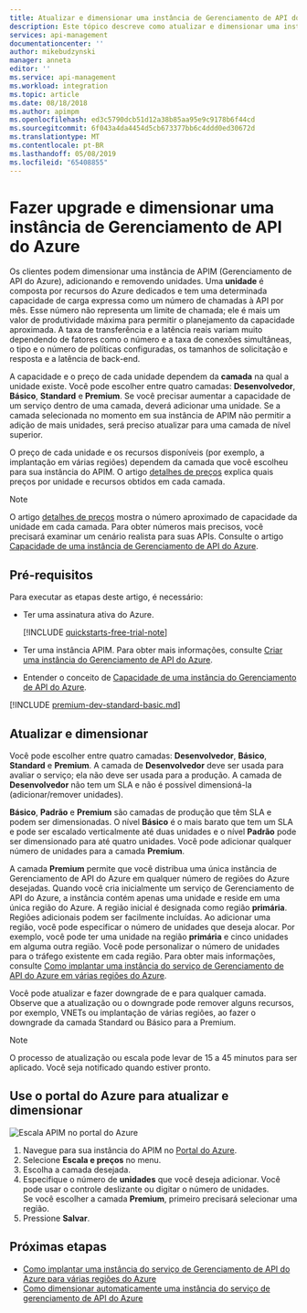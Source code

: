 ```yaml
---
title: Atualizar e dimensionar uma instância de Gerenciamento de API do Azure | Microsoft Docs
description: Este tópico descreve como atualizar e dimensionar uma instância de Gerenciamento de API do Azure.
services: api-management
documentationcenter: ''
author: mikebudzynski
manager: anneta
editor: ''
ms.service: api-management
ms.workload: integration
ms.topic: article
ms.date: 08/18/2018
ms.author: apimpm
ms.openlocfilehash: ed3c5790dcb51d12a38b85aa95e9c9178b6f44cd
ms.sourcegitcommit: 6f043a4da4454d5cb673377bb6c4ddd0ed30672d
ms.translationtype: MT
ms.contentlocale: pt-BR
ms.lasthandoff: 05/08/2019
ms.locfileid: "65408855"
---
```

# <a name="upgrade-and-scale-an-azure-api-management-instance"></a>Fazer upgrade e dimensionar uma instância de Gerenciamento de API do Azure  

Os clientes podem dimensionar uma instância de APIM (Gerenciamento de API do Azure), adicionando e removendo unidades. Uma **unidade** é composta por recursos do Azure dedicados e tem uma determinada capacidade de carga expressa como um número de chamadas à API por mês. Esse número não representa um limite de chamada; ele é mais um valor de produtividade máxima para permitir o planejamento da capacidade aproximada. A taxa de transferência e a latência reais variam muito dependendo de fatores como o número e a taxa de conexões simultâneas, o tipo e o número de políticas configuradas, os tamanhos de solicitação e resposta e a latência de back-end.

A capacidade e o preço de cada unidade dependem da **camada** na qual a unidade existe. Você pode escolher entre quatro camadas: **Desenvolvedor**, **Básico**, **Standard** e **Premium**. Se você precisar aumentar a capacidade de um serviço dentro de uma camada, deverá adicionar uma unidade. Se a camada selecionada no momento em sua instância de APIM não permitir a adição de mais unidades, será preciso atualizar para uma camada de nível superior.

O preço de cada unidade e os recursos disponíveis (por exemplo, a implantação em várias regiões) dependem da camada que você escolheu para sua instância do APIM. O artigo [detalhes de preços](https://azure.microsoft.com/pricing/details/api-management/?ref=microsoft.com&utm_source=microsoft.com&utm_medium=docs&utm_campaign=visualstudio) explica quais preços por unidade e recursos obtidos em cada camada. 

>[!NOTE]
>O artigo [detalhes de preços](https://azure.microsoft.com/pricing/details/api-management/?ref=microsoft.com&utm_source=microsoft.com&utm_medium=docs&utm_campaign=visualstudio) mostra o número aproximado de capacidade da unidade em cada camada. Para obter números mais precisos, você precisará examinar um cenário realista para suas APIs. Consulte o artigo [Capacidade de uma instância de Gerenciamento de API do Azure](api-management-capacity.md).

## <a name="prerequisites"></a>Pré-requisitos

Para executar as etapas deste artigo, é necessário:

+ Ter uma assinatura ativa do Azure.

    [!INCLUDE [quickstarts-free-trial-note](../../includes/quickstarts-free-trial-note.md)]

+ Ter uma instância APIM. Para obter mais informações, consulte [Criar uma instância do Gerenciamento de API do Azure](get-started-create-service-instance.md).

+ Entender o conceito de [Capacidade de uma instância do Gerenciamento de API do Azure](api-management-capacity.md).

[!INCLUDE [premium-dev-standard-basic.md](../../includes/api-management-availability-premium-dev-standard-basic.md)]

## <a name="upgrade-and-scale"></a>Atualizar e dimensionar  

Você pode escolher entre quatro camadas: **Desenvolvedor**, **Básico**, **Standard** e **Premium**. A camada de **Desenvolvedor** deve ser usada para avaliar o serviço; ela não deve ser usada para a produção. A camada de **Desenvolvedor** não tem um SLA e não é possível dimensioná-la (adicionar/remover unidades). 

**Básico**, **Padrão** e **Premium** são camadas de produção que têm SLA e podem ser dimensionadas. O nível **Básico** é o mais barato que tem um SLA e pode ser escalado verticalmente até duas unidades e o nível **Padrão** pode ser dimensionado para até quatro unidades. Você pode adicionar qualquer número de unidades para a camada **Premium**.

A camada **Premium** permite que você distribua uma única instância de Gerenciamento de API do Azure em qualquer número de regiões do Azure desejadas. Quando você cria inicialmente um serviço de Gerenciamento de API do Azure, a instância contém apenas uma unidade e reside em uma única região do Azure. A região inicial é designada como região **primária**. Regiões adicionais podem ser facilmente incluídas. Ao adicionar uma região, você pode especificar o número de unidades que deseja alocar. Por exemplo, você pode ter uma unidade na região **primária** e cinco unidades em alguma outra região. Você pode personalizar o número de unidades para o tráfego existente em cada região. Para obter mais informações, consulte [Como implantar uma instância do serviço de Gerenciamento de API do Azure em várias regiões do Azure](api-management-howto-deploy-multi-region.md).

Você pode atualizar e fazer downgrade de e para qualquer camada. Observe que a atualização ou o downgrade pode remover alguns recursos, por exemplo, VNETs ou implantação de várias regiões, ao fazer o downgrade da camada Standard ou Básico para a Premium.

>[!NOTE]
>O processo de atualização ou escala pode levar de 15 a 45 minutos para ser aplicado. Você seja notificado quando estiver pronto.

## <a name="use-the-azure-portal-to-upgrade-and-scale"></a>Use o portal do Azure para atualizar e dimensionar

![Escala APIM no portal do Azure](./media/upgrade-and-scale/portal-scale.png)

1. Navegue para sua instância do APIM no [Portal do Azure](https://portal.azure.com/).
2. Selecione **Escala e preços** no menu.
3. Escolha a camada desejada.
4. Especifique o número de **unidades** que você deseja adicionar. Você pode usar o controle deslizante ou digitar o número de unidades.  
    Se você escolher a camada **Premium**, primeiro precisará selecionar uma região.
5. Pressione **Salvar**.

## <a name="next-steps"></a>Próximas etapas

- [Como implantar uma instância do serviço de Gerenciamento de API do Azure para várias regiões do Azure](api-management-howto-deploy-multi-region.md)
- [Como dimensionar automaticamente uma instância do serviço de gerenciamento de API do Azure](api-management-howto-autoscale.md)
